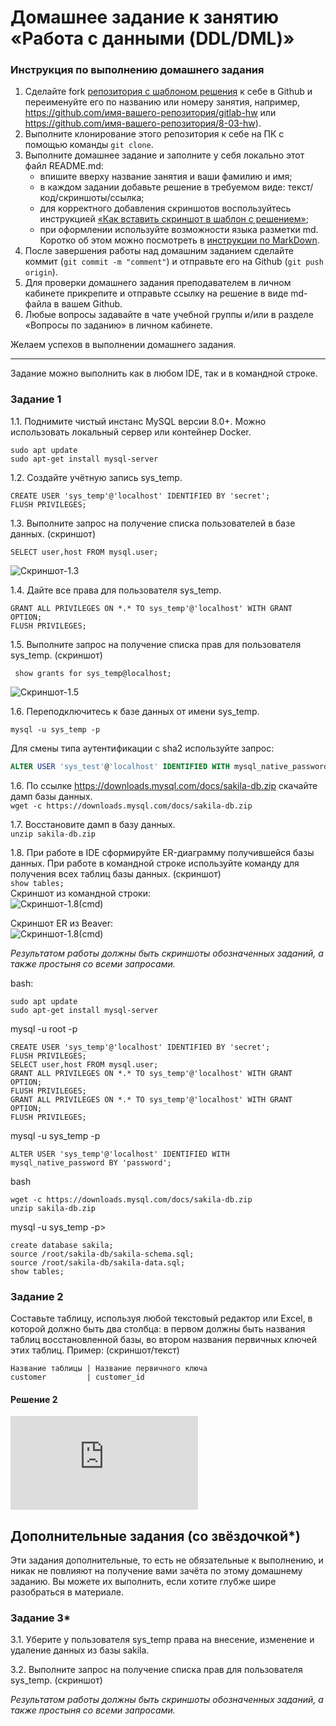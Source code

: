 # Домашнее задание к занятию «Работа с данными (DDL/DML)»

### Инструкция по выполнению домашнего задания

1. Сделайте fork [репозитория c шаблоном решения](https://github.com/netology-code/sys-pattern-homework) к себе в Github и переименуйте его по названию или номеру занятия, например, https://github.com/имя-вашего-репозитория/gitlab-hw или https://github.com/имя-вашего-репозитория/8-03-hw).
2. Выполните клонирование этого репозитория к себе на ПК с помощью команды `git clone`.
3. Выполните домашнее задание и заполните у себя локально этот файл README.md:
   - впишите вверху название занятия и ваши фамилию и имя;
   - в каждом задании добавьте решение в требуемом виде: текст/код/скриншоты/ссылка;
   - для корректного добавления скриншотов воспользуйтесь инструкцией [«Как вставить скриншот в шаблон с решением»](https://github.com/netology-code/sys-pattern-homework/blob/main/screen-instruction.md);
   - при оформлении используйте возможности языка разметки md. Коротко об этом можно посмотреть в [инструкции по MarkDown](https://github.com/netology-code/sys-pattern-homework/blob/main/md-instruction.md).
4. После завершения работы над домашним заданием сделайте коммит (`git commit -m "comment"`) и отправьте его на Github (`git push origin`).
5. Для проверки домашнего задания преподавателем в личном кабинете прикрепите и отправьте ссылку на решение в виде md-файла в вашем Github.
6. Любые вопросы задавайте в чате учебной группы и/или в разделе «Вопросы по заданию» в личном кабинете.

Желаем успехов в выполнении домашнего задания.

---

Задание можно выполнить как в любом IDE, так и в командной строке.

### Задание 1
1.1. Поднимите чистый инстанс MySQL версии 8.0+. Можно использовать локальный сервер или контейнер Docker.
```  
sudo apt update
sudo apt-get install mysql-server
```  

1.2. Создайте учётную запись sys_temp.
```  
CREATE USER 'sys_temp'@'localhost' IDENTIFIED BY 'secret';
FLUSH PRIVILEGES;
```   

1.3. Выполните запрос на получение списка пользователей в базе данных. (скриншот)  
```  
SELECT user,host FROM mysql.user;
```  

![Скриншот-1.3](https://github.com/GubinaAV/12-02/blob/main/img/1.3.png)  

1.4. Дайте все права для пользователя sys_temp. 
```
GRANT ALL PRIVILEGES ON *.* TO sys_temp'@'localhost' WITH GRANT OPTION;
FLUSH PRIVILEGES;
```  

1.5. Выполните запрос на получение списка прав для пользователя sys_temp. (скриншот)
```
 show grants for sys_temp@localhost;
```  

![Скриншот-1.5](https://github.com/GubinaAV/12-02/blob/main/img/1.5.png)  

1.6. Переподключитесь к базе данных от имени sys_temp.
```  
mysql -u sys_temp -p
```  
Для смены типа аутентификации с sha2 используйте запрос: 
```sql
ALTER USER 'sys_test'@'localhost' IDENTIFIED WITH mysql_native_password BY 'password';
```
1.6. По ссылке https://downloads.mysql.com/docs/sakila-db.zip скачайте дамп базы данных.  
```wget -c https://downloads.mysql.com/docs/sakila-db.zip```  

1.7. Восстановите дамп в базу данных.  
```unzip sakila-db.zip```

1.8. При работе в IDE сформируйте ER-диаграмму получившейся базы данных. При работе в командной строке используйте команду для получения всех таблиц базы данных. (скриншот)  
```show tables;```  
Скриншот из командной строки:  
![Скриншот-1.8(cmd)](https://github.com/GubinaAV/12-02/blob/main/img/1.8(cmd).png)  

Скриншот ER из Beaver:  
![Скриншот-1.8(cmd)](https://github.com/GubinaAV/12-02/blob/main/img/1.8(ER@Beaver).png)

*Результатом работы должны быть скриншоты обозначенных заданий, а также простыня со всеми запросами.*  

bash:
```
sudo apt update
sudo apt-get install mysql-server
```  

mysql -u root -p
```
CREATE USER 'sys_temp'@'localhost' IDENTIFIED BY 'secret';
FLUSH PRIVILEGES;
SELECT user,host FROM mysql.user;
GRANT ALL PRIVILEGES ON *.* TO sys_temp'@'localhost' WITH GRANT OPTION;
FLUSH PRIVILEGES;
GRANT ALL PRIVILEGES ON *.* TO sys_temp'@'localhost' WITH GRANT OPTION;
FLUSH PRIVILEGES;
```  
mysql -u sys_temp -p  
```
ALTER USER 'sys_temp'@'localhost' IDENTIFIED WITH mysql_native_password BY 'password';
```

bash  
```  
wget -c https://downloads.mysql.com/docs/sakila-db.zip
unzip sakila-db.zip
```  

mysql -u sys_temp -p>
```  
create database sakila;
source /root/sakila-db/sakila-schema.sql;
source /root/sakila-db/sakila-data.sql;
show tables;
```  

### Задание 2
Составьте таблицу, используя любой текстовый редактор или Excel, в которой должно быть два столбца: в первом должны быть названия таблиц восстановленной базы, во втором названия первичных ключей этих таблиц. Пример: (скриншот/текст)
```
Название таблицы | Название первичного ключа
customer         | customer_id
```
#### Решение 2
![Файл первичных ключей таблиц](https://github.com/GubinaAV/12-02/blob/main/files/sakila_pri_id.txt)  


## Дополнительные задания (со звёздочкой*)
Эти задания дополнительные, то есть не обязательные к выполнению, и никак не повлияют на получение вами зачёта по этому домашнему заданию. Вы можете их выполнить, если хотите глубже шире разобраться в материале.

### Задание 3*
3.1. Уберите у пользователя sys_temp права на внесение, изменение и удаление данных из базы sakila.

3.2. Выполните запрос на получение списка прав для пользователя sys_temp. (скриншот)

*Результатом работы должны быть скриншоты обозначенных заданий, а также простыня со всеми запросами.*